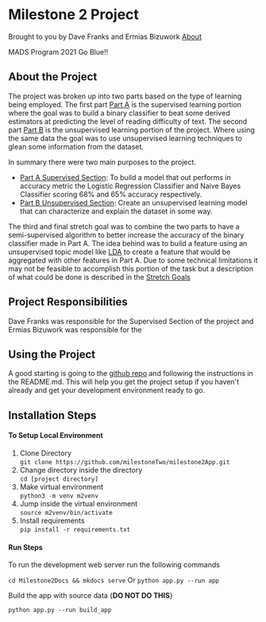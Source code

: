 # Milestone 2 Project

Brought to you by Dave Franks and Ermias Bizuwork [About](about.md)

MADS Program 2021 Go Blue!!

## About the Project

The project was broken up into two parts based on the type of learning being employed. The first part [Part A](part1.md) is the supervised learning portion where the goal was to build a binary classifier to beat some derived estimators at predicting the level of reading difficulty of text. The second part [Part B](part2.md) is the unsupervised learning portion of the project. Where using the same data the goal was to use unsupervised learning techniques to glean some information from the dataset. 

In summary there were two main purposes to the project.

- [Part A Supervised Section](part1.md): To build a model that out performs in accuracy metric the Logistic Regression Classifier and Naive Bayes Classifier scoring 68% and 65% accuracy respectively.
- [Part B Unsupervised Section](part2.md): Create an unsupervised learning model that can characterize and explain the dataset in some way.

The third and final stretch goal was to combine the two parts to have a semi-supervised algorithm to better increase the accuracy of the binary classifier made in Part A. The idea behind was to build a feature using an unsupervised topic model like [LDA](https://en.wikipedia.org/wiki/Latent_Dirichlet_allocation) to create a feature that would be aggregated with other features in Part A. Due to some technical limitations it may not be feasible to accomplish this portion of the task but a description of what could be done is described in the [Stretch Goals](stretchgoals.md)

## Project Responsibilities

Dave Franks was responsible for the Supervised Section of the project and Ermias Bizuwork was responsible for the 

## Using the Project

A good starting is going to the [github repo](https://github.com/milestoneTwo/milestone2App) and following the instructions in the README.md. This will help you get the project setup if you haven't already and get your development environment ready to go. 

## Installation Steps
#### To Setup Local Environment

1. Clone Directory <br>
`git clone https://github.com/milestoneTwo/milestone2App.git`
2. Change directory inside the directory <br>
`cd [project directory]`
3. Make virtual environment <br>
`python3 -m venv m2venv`
4. Jump inside the virtual environment<br>
`source m2venv/bin/activate`
5. Install requirements <br>
`pip install -r requirements.txt`

#### Run Steps

To run the development web server run the following commands

`cd Milestone2Docs && mkdocs serve`
Or
`python app.py --run app`

Build the app with source data
{**DO NOT DO THIS**}

`python app.py --run build_app`


